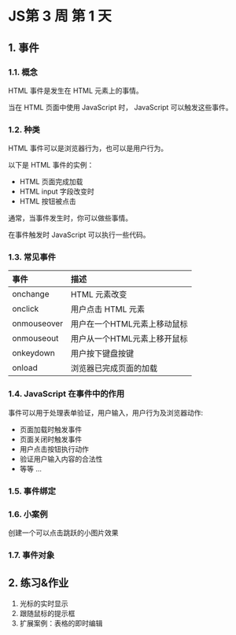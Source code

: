 # JS第 3 周 第 1 天

## 1. 事件

### 1.1. 概念

HTML 事件是发生在 HTML 元素上的事情。

当在 HTML 页面中使用 JavaScript 时， JavaScript 可以触发这些事件。

### 1.2. 种类

HTML 事件可以是浏览器行为，也可以是用户行为。

以下是 HTML 事件的实例：

- HTML 页面完成加载
- HTML input 字段改变时
- HTML 按钮被点击

通常，当事件发生时，你可以做些事情。

在事件触发时 JavaScript 可以执行一些代码。

### 1.3. 常见事件

| 事件        | 描述                         |
| :---------- | :--------------------------- |
| onchange    | HTML 元素改变                |
| onclick     | 用户点击 HTML 元素           |
| onmouseover | 用户在一个HTML元素上移动鼠标 |
| onmouseout  | 用户从一个HTML元素上移开鼠标 |
| onkeydown   | 用户按下键盘按键             |
| onload      | 浏览器已完成页面的加载       |

### 1.4. JavaScript 在事件中的作用

事件可以用于处理表单验证，用户输入，用户行为及浏览器动作:

- 页面加载时触发事件
- 页面关闭时触发事件
- 用户点击按钮执行动作
- 验证用户输入内容的合法性
- 等等 ...

### 1.5. 事件绑定

### 1.6. 小案例

创建一个可以点击跳跃的小图片效果

### 1.7. 事件对象

## 2. 练习&作业

1. 光标的实时显示
2. 跟随鼠标的提示框
3. 扩展案例：表格的即时编辑